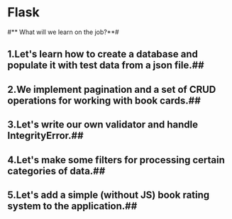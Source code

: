  # Flask

#** What will we learn on the job?**#
## 1.Let's learn how to create a database and populate it with test data from a json file.##
## 2.We implement pagination and a set of CRUD operations for working with book cards.##
## 3.Let's write our own validator and handle IntegrityError.##
## 4.Let's make some filters for processing certain categories of data.##
## 5.Let's add a simple (without JS) book rating system to the application.##
